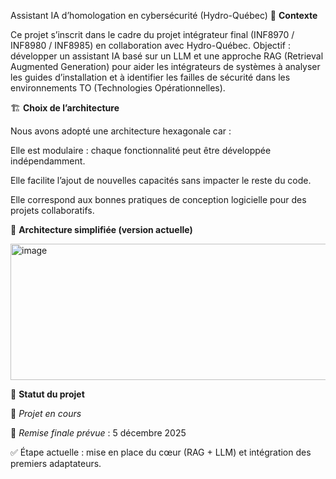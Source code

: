 Assistant IA d’homologation en cybersécurité (Hydro-Québec)
🎯 **Contexte**

Ce projet s’inscrit dans le cadre du projet intégrateur final (INF8970 / INF8980 / INF8985) en collaboration avec Hydro-Québec.
Objectif : développer un assistant IA basé sur un LLM et une approche RAG (Retrieval Augmented Generation) pour aider les intégrateurs de systèmes à analyser les guides d’installation et à identifier les failles de sécurité dans les environnements TO (Technologies Opérationnelles).

🏗️ **Choix de l’architecture**

Nous avons adopté une architecture hexagonale car :

Elle est modulaire : chaque fonctionnalité peut être développée indépendamment.

Elle facilite l’ajout de nouvelles capacités sans impacter le reste du code.

Elle correspond aux bonnes pratiques de conception logicielle pour des projets collaboratifs.

🧩 **Architecture simplifiée (version actuelle)**

 <img width="532" height="218" alt="image" src="https://github.com/user-attachments/assets/6a0714e5-cacd-4044-84c1-0449e144f2ae" />


📅 **Statut du projet**

📌 *Projet en cours*

📆 *Remise finale prévue* : 5 décembre 2025

✅ Étape actuelle : mise en place du cœur (RAG + LLM) et intégration des premiers adaptateurs.


